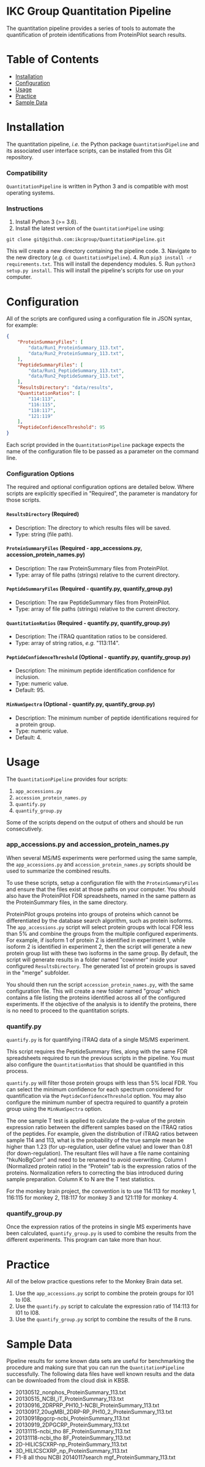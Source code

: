 # IKC Group Quantitation Pipeline

The quantitation pipeline provides a series of tools to automate the quantification
of protein identifications from ProteinPilot search results.

# Table of Contents

- [Installation](#installation)
- [Configuration](#configuration)
- [Usage](#usage)
- [Practice](#practice)
- [Sample Data](#sampledata)

# Installation

The quantitation pipeline, *i.e.* the Python package `QuantitationPipeline` and
its associated user interface scripts, can be installed from this Git repository.

### Compatibility

`QuantitationPipeline` is written in Python 3 and is compatible with most operating
systems.

### Instructions

1. Install Python 3 (>= 3.6).
2. Install the latest version of the `QuantitationPipeline` using:
```shell script
git clone git@github.com:ikcgroup/QuantitationPipeline.git
```
This will create a new directory containing the pipeline code.
3. Navigate to the new directory (*e.g.* `cd QuantitationPipeline`).
4. Run `pip3 install -r requirements.txt`. This will install the dependency modules.
5. Run `python3 setup.py install`. This will install the pipeline's scripts
for use on your computer.

# Configuration

All of the scripts are configured using a configuration file in JSON syntax, for example:
```JSON
{
	"ProteinSummaryFiles": [
		"data/Run1_ProteinSummary_113.txt",
		"data/Run2_ProteinSummary_113.txt",
	],
    "PeptideSummaryFiles": [
		"data/Run1_PeptideSummary_113.txt",
		"data/Run2_PeptideSummary_113.txt",
	],
	"ResultsDirectory": "data/results",
    "QuantitationRatios": [
		"114:113",
		"116:115",
		"118:117",
		"121:119"
	],
	"PeptideConfidenceThreshold": 95
}
```

Each script provided in the `QuantitationPipeline` package expects the name of
the configuration file to be passed as a parameter on the command line.

### Configuration Options

The required and optional configuration options are detailed below. Where scripts
are explicitly specified in "Required", the parameter is mandatory for those
scripts.

#### `ResultsDirectory` (Required)

- Description: The directory to which results files will be saved.
- Type: string (file path).

#### `ProteinSummaryFiles` (Required - app_accessions.py, accession_protein_names.py)

- Description: The raw ProteinSummary files from ProteinPilot.
- Type: array of file paths (strings) relative to the current directory.

#### `PeptideSummaryFiles` (Required - quantify.py, quantify_group.py)

- Description: The raw PeptideSummary files from ProteinPilot.
- Type: array of file paths (strings) relative to the current directory.

#### `QuantitationRatios` (Required - quantify.py, quantify_group.py)

- Description: The iTRAQ quantitation ratios to be considered.
- Type: array of string ratios, *e.g.* "113:114".

#### `PeptideConfidenceThreshold` (Optional - quantify.py, quantify_group.py)

- Description: The minimum peptide identification confidence for inclusion.
- Type: numeric value.
- Default: 95.

#### `MinNumSpectra` (Optional - quantify.py, quantify_group.py)

- Description: The minimum number of peptide identifications required for a protein group.
- Type: numeric value.
- Default: 4.

# Usage

The `QuantitationPipeline` provides four scripts:
1. `app_accessions.py`
2. `accession_protein_names.py`
3. `quantify.py`
4. `quantify_group.py`

Some of the scripts depend on the output of others and should be run consecutively.

### app_accessions.py and accession_protein_names.py

When several MS/MS experiments were performed using the same sample, the `app_accessions.py`
and `accession_protein_names.py` scripts should be used to summarize the combined
results.

To use these scripts, setup a configuration file with the `ProteinSummaryFiles` and
ensure that the files exist at those paths on your computer. You should also
have the ProteinPilot FDR spreadsheets, named in the same pattern as the ProteinSummary
files, in the same directory.

ProteinPilot groups proteins into groups of proteins which cannot be differentiated
by the database search algorithm, such as protein isoforms. The `app_accessions.py`
script will select protein groups with local FDR less than 5% and combine the
groups from the multiple configured experiments. For example, if isoform 1 of
protein Z is identified in experiment 1, while isoform 2 is identified in experiment 2,
then the script will generate a new protein group list with these two isoforms
in the same group. By default, the script will generate results in a folder named
"cowinner" inside your configured `ResultsDirectory`. The generated list of
protein groups is saved in the "merge" subfolder.

You should then run the script `accession_protein_names.py`, with the same configuration
file. This will create a new folder named "group" which contains a file listing
the proteins identified across all of the configured experiments. If the objective
of the analysis is to identify the proteins, there is no need to proceed to the
quantitation scripts.

### quantify.py

`quantify.py` is for quantifying iTRAQ data of a single MS/MS experiment.

This script requires the PeptideSummary files, along with the same FDR spreadsheets
required to run the previous scripts in the pipeline. You must also configure
the `QuantitationRatios` that should be quantified in this process.

`quantify.py` will filter those protein groups with less than 5% local FDR. You
can select the minimum confidence for each spectrum considered for
quantification via the `PeptideConfidenceThreshold` option. You may also configure
the minimum number of spectra required to quantify a protein group using the
`MinNumSpectra` option.

The one sample T test is applied to calculate the p-value of the protein expression ratio between the different samples based on the iTRAQ ratios of the peptides. For example, given the distribution of iTRAQ ratios between sample 114 and 113, what is the probability of the true sample mean be higher than 1.23 (for up-regulation, user define value) and lower than 0.81 (for down-regulation).
The resultant files will have a file name containing "hkuNoBgCorr" and need to be renamed to avoid overwriting. Column I (Normalized protein ratio) in the “Protein” tab is the expression ratios of the proteins. Normalization refers to correcting the bias introduced during sample preparation. Column K to N are the T test statistics.

For the monkey brain project, the convention is to use 114:113 for monkey 1, 116:115 for monkey 2, 118:117 for monkey 3 and 121:119 for monkey 4.

### quantify_group.py

Once the expression ratios of the proteins in single MS experiments have been calculated, `quantify_group.py` is used to combine the results from the different experiments. This program can take more than hour.

# Practice

All of the below practice questions refer to the Monkey Brain data set.

1.	Use the `app_accessions.py` script to combine the protein groups for I01 to I08.
2.	Use the `quantify.py` script to calculate the expression ratio of 114:113 for I01 to I08.
3.	Use the `quantify_group.py` script to combine the results of the 8 runs.

# Sample Data

Pipeline results for some known data sets are useful for benchmarking the procedure
and making sure that you can run the `QuantitationPipeline` successfully. The following
data files have well known results and the data can be downloaded from the
cloud disk in KBSB.
- 20130512_nonphos_ProteinSummary_113.txt
- 20130515_NCBI_iT_ProteinSummary_113.txt
- 20130916_2DRPRP_PH10_1-NCBI_ProteinSummary_113.txt
- 20130917_20ugMBI_2DRP-RP_PH10_2_ProteinSummary_113.txt
- 20130918pgcrp-ncbi_ProteinSummary_113.txt
- 20130919_2DPGCRP_ProteinSummary_113.txt
- 20131115-ncbi_tho 8F_ProteinSummary_113.txt
- 20131118-ncbi_tho 8F_ProteinSummary_113.txt
- 2D-HILICSCXRP-np_ProteinSummary_113.txt
- 3D_HILICSCXRP_np_ProteinSummary_113.txt
- F1-8 all thou NCBI 20140117search mgf_ProteinSummary_113.txt
